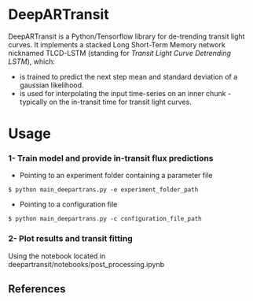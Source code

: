 # DeepARTransit
DeepARTransit is a Python/Tensorflow library for de-trending transit light curves.
It implements a stacked Long Short-Term Memory network nicknamed TLCD-LSTM (standing for *Transit Light Curve Detrending LSTM*), which: 
- is trained to predict the next step mean and standard deviation of a gaussian likelihood.
- is used for interpolating the input time-series on an inner chunk - typically on the in-transit time for transit light curves.


# Usage 

### 1- Train model and provide in-transit flux predictions
 - Pointing to an experiment folder containing a parameter file
```console
$ python main_deepartrans.py -e experiment_folder_path 
```

 - Pointing to a configuration file
```console
$ python main_deepartrans.py -c configuration_file_path
```

### 2- Plot results and transit fitting

Using the notebook located in deepartransit/notebooks/post_processing.ipynb


## References


